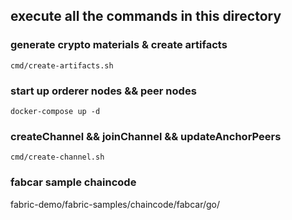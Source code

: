## execute all the commands in this directory


### generate crypto materials & create artifacts 
`cmd/create-artifacts.sh`

### start up orderer nodes && peer nodes
`docker-compose up -d`


### createChannel && joinChannel && updateAnchorPeers
`cmd/create-channel.sh`

### fabcar sample chaincode
fabric-demo/fabric-samples/chaincode/fabcar/go/

